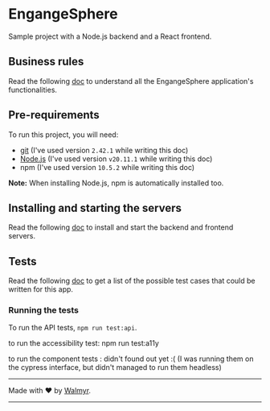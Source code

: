 # EngangeSphere

Sample project with a Node.js backend and a React frontend.

## Business rules

Read the following [doc](./docs/Requirements.md) to understand all the EngangeSphere application's functionalities.

## Pre-requirements

To run this project, you will need:

- [git](https://git-scm.com/downloads) (I've used version `2.42.1` while writing this doc)
- [Node.js](https://nodejs.org/en/) (I've used version `v20.11.1` while writing this doc)
- npm (I've used version `10.5.2` while writing this doc)

**Note:** When installing Node.js, npm is automatically installed too.

## Installing and starting the servers

Read the following [doc](./docs/TestEnvironment.md) to install and start the backend and frontend servers.

## Tests

Read the following [doc](./docs/TestCases.md) to get a list of the possible test cases that could be written for this app.

### Running the tests
To run the API tests, `npm run test:api`.

to run the accessibility test: npm run test:a11y

to run the component tests : didn't found out yet :( (I was running 
them on the cypress interface, but didn't managed to run them headless)

___

Made with ❤️ by [Walmyr](https://walmyr.dev).

--------------------------------------------